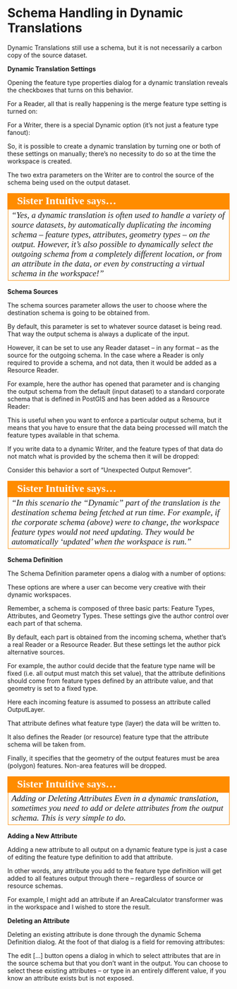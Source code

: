 # Schema Handling in Dynamic Translations

Dynamic Translations still use a schema, but it is not necessarily a carbon copy of the source dataset.

**Dynamic Translation Settings**

Opening the feature type properties dialog for a dynamic translation reveals the checkboxes that turns on this behavior.

For a Reader, all that is really happening is the merge feature type setting is turned on:

For a Writer, there is a special Dynamic option (it’s not just a feature type fanout):

So, it is possible to create a dynamic translation by turning one or both of these settings on manually; there’s no necessity to do so at the time the workspace is created.

The two extra parameters on the Writer are to control the source of the schema being used on the output dataset.

<table style="border-spacing: 0px">
<tr>
<td style="vertical-align:middle;background-color:darkorange;border: 2px solid darkorange">
<i class="fa fa-quote-left fa-lg fa-pull-left fa-fw" style="color:white;padding-right: 12px;vertical-align:text-top"></i>
<span style="color:white;font-size:x-large;font-weight: bold;font-family:serif">Sister Intuitive says…</span>
</td>
</tr>

<tr>
<td style="border: 1px solid darkorange">
<span style="font-family:serif; font-style:italic; font-size:larger">
“Yes, a dynamic translation is often used to handle a variety of source
datasets, by automatically duplicating the incoming schema – feature
types, attributes, geometry types – on the output.
However, it’s also possible to dynamically select the outgoing schema from a completely
different location, or from an attribute in the data, or even by constructing a virtual
schema in the workspace!”
</span>
</td>
</tr>
</table>

**Schema Sources**

The schema sources parameter allows the user to choose where the destination schema is going to be obtained from.

By default, this parameter is set to whatever source dataset is being read. That way the output schema is always a duplicate of the input.

However, it can be set to use any Reader dataset – in any format – as the source for the outgoing schema. In the case where a Reader is only required to provide a schema, and not data, then it would be added as a Resource Reader.

For example, here the author has opened that parameter and is changing the output schema from the default (input dataset) to a standard corporate schema that is defined in PostGIS and has been added as a Resource Reader:

This is useful when you want to enforce a particular output schema, but it means that you have to ensure that the data being processed will match the feature types available in that schema.

If you write data to a dynamic Writer, and the feature types of that data do not match what is provided by the schema then it will be dropped:

Consider this behavior a sort of “Unexpected Output Remover”.

<table style="border-spacing: 0px">
<tr>
<td style="vertical-align:middle;background-color:darkorange;border: 2px solid darkorange">
<i class="fa fa-quote-left fa-lg fa-pull-left fa-fw" style="color:white;padding-right: 12px;vertical-align:text-top"></i>
<span style="color:white;font-size:x-large;font-weight: bold;font-family:serif">Sister Intuitive says…</span>
</td>
</tr>

<tr>
<td style="border: 1px solid darkorange">
<span style="font-family:serif; font-style:italic; font-size:larger">
“In this scenario the “Dynamic” part of the translation is the destination
schema being fetched at run time.
For example, if the corporate schema (above) were to change, the workspace feature
types would not need updating. They would be automatically ‘updated’ when the
workspace is run.”
</span>
</td>
</tr>
</table>

**Schema Definition**

The Schema Definition parameter opens a dialog with a number of options:

These options are where a user can become very creative with their dynamic workspaces.

Remember, a schema is composed of three basic parts: Feature Types, Attributes, and Geometry Types. These settings give the author control over each part of that schema.

By default, each part is obtained from the incoming schema, whether that’s a real Reader or a Resource Reader. But these settings let the author pick alternative sources.

For example, the author could decide that the feature type name will be fixed (i.e. all output must match this set value), that the attribute definitions should come from feature types defined by an attribute value, and that geometry is set to a fixed type.

Here each incoming feature is assumed to possess an attribute called OutputLayer.

That attribute defines what feature type (layer) the data will be written to.

It also defines the Reader (or resource) feature type that the attribute schema will be taken from.

Finally, it specifies that the geometry of the output features must be area (polygon) features. Non-area features will be dropped.

<table style="border-spacing: 0px">
<tr>
<td style="vertical-align:middle;background-color:darkorange;border: 2px solid darkorange">
<i class="fa fa-quote-left fa-lg fa-pull-left fa-fw" style="color:white;padding-right: 12px;vertical-align:text-top"></i>
<span style="color:white;font-size:x-large;font-weight: bold;font-family:serif">Sister Intuitive says…</span>
</td>
</tr>

<tr>
<td style="border: 1px solid darkorange">
<span style="font-family:serif; font-style:italic; font-size:larger">
Adding or Deleting Attributes
Even in a dynamic translation, sometimes you need to add or delete attributes from the output
schema. This is very simple to do.
</span>
</td>
</tr>
</table>

**Adding a New Attribute**

Adding a new attribute to all output on a dynamic feature type is just a case of editing the feature type definition to add that attribute.

In other words, any attribute you add to the feature type definition will get added to all features output through there – regardless of source or resource schemas.

For example, I might add an attribute if an AreaCalculator transformer was in the workspace and I wished to store the result.

**Deleting an Attribute**

Deleting an existing attribute is done through the dynamic Schema Definition dialog. At the foot of that dialog is a field for removing attributes:

The edit […] button opens a dialog in which to select attributes that are in the source schema but that you don’t want in the output. You can choose to select these existing attributes – or type in an entirely different value, if you know an attribute exists but is not exposed.
